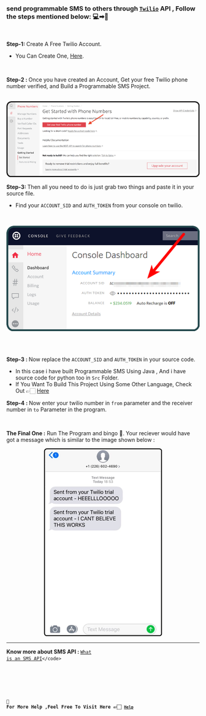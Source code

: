 ### send programmable SMS to others through <code>[Twilio](https://www.twilio.com/docs/sms)</code> API , Follow the steps mentioned below: 💻➡💬
<br>

<strong>Step-1: </strong>Create A Free Twilio Account.
   - You Can Create One, [Here](https://www.twilio.com/try-twilio).

<br>

<strong> Step-2 : </strong> Once you have created an Account, Get your free Twilio phone number verified, and Build a Programmable SMS Project.
<br><br>
<p align="center">
<img src= "Img/Step-2.png" alt="Step2 IMG" >
</p>

<strong>Step-3: </strong> Then all you need to do is just grab two things and paste it in your source file.
   - Find your <code>ACCOUNT_SID</code> and <code>AUTH_TOKEN</code> from your console on twilio.
 <br>
 <p align="center">
 <img src= "Img/Step-3.png" alt="Step3 IMG" >
 </p> 
 <br><br>
 
 <strong> Step-3 : </strong> Now replace the <code>ACCOUNT_SID</code> and <code>AUTH_TOKEN</code> in your source code.
 - In this case i have built Programmable SMS Using Java , And i have source code for python too in <code>Src</code> Folder.
 - If You Want To Build This Project Using Some Other Language, Check Out 👉🏻 [Here](https://www.twilio.com/docs/sms/send-messages#send-an-sms-with-twilios-api)
   
   
<strong> Step-4 : </strong> Now enter your twilio number in <code>from</code> parameter and the receiver number in <code>to</code> Parameter in the program.

<br>

<strong> The Final One :</strong>  Run The Program and bingo 🥳. Your reciever would have got a message which is similar to the image shown below :
<br>
<p align="center">
  <img src= "Img/Step5.png" alt="Step5 IMG">
</p>
  
---

<strong>Know more about SMS API : </Strong> <code>[What is an SMS API](https://www.twilio.com/docs/glossary/what-is-sms-api-short-messaging-service#:~:text=A%20SMS%20API%20is%20well,networks%20and%20the%20wider%20web.)</code>

<br>

#### 💠 For More Help ,Feel Free To Visit Here 👉🏻 <code>[Help](https://www.twilio.com/docs/sms/tutorials/how-to-send-sms-messages)</code>

